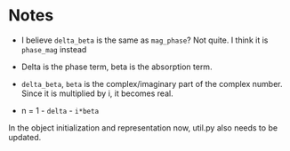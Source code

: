 # Notes

* I believe `delta_beta` is the same as `mag_phase`? Not quite. I think it is `phase_mag` instead

* Delta is the phase term, beta is the absorption term.

* `delta_beta`, `beta` is the complex/imaginary part of the complex number. Since it is multiplied by i, it becomes real.

* n = 1 - `delta` - `i*beta` 

In the object initialization and representation now, util.py also needs to be updated.

